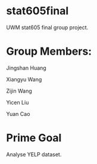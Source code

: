 # stat605final
UWM stat605 final group project.

# Group Members:

Jingshan Huang

Xiangyu Wang

Zijin Wang

Yicen Liu

Yuan Cao

# Prime Goal

Analyse YELP dataset.
